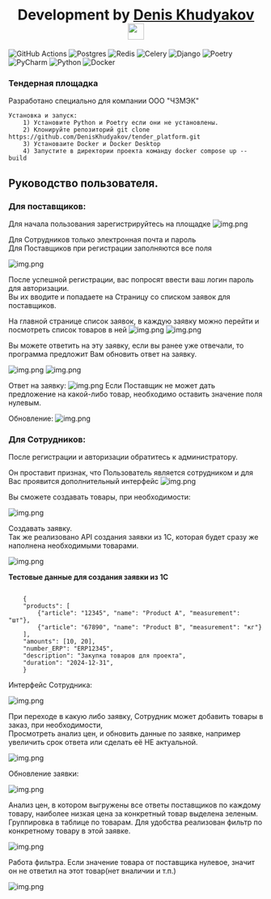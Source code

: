 <h1 align="center">Development by <a href="https://github.com/DenisKhudyakov/drf_course_paper" target="_blank">Denis Khudyakov</a> 
<img src="https://github.com/blackcater/blackcater/raw/main/images/Hi.gif" height="32"/></h1>


![GitHub Actions](https://img.shields.io/badge/github%20actions-%232671E5.svg?style=for-the-badge&logo=githubactions&logoColor=white)
![Postgres](https://img.shields.io/badge/postgres-%23316192.svg?style=for-the-badge&logo=postgresql&logoColor=white)
![Redis](https://img.shields.io/badge/redis-%23DD0031.svg?style=for-the-badge&logo=redis&logoColor=white)
![Celery](https://img.shields.io/badge/celery-%23a9cc54.svg?style=for-the-badge&logo=celery&logoColor=ddf4a4)
![Django](https://img.shields.io/badge/django-%23092E20.svg?style=for-the-badge&logo=django&logoColor=white)
![Poetry](https://img.shields.io/badge/Poetry-%233B82F6.svg?style=for-the-badge&logo=poetry&logoColor=0B3D8D)
![PyCharm](https://img.shields.io/badge/pycharm-143?style=for-the-badge&logo=pycharm&logoColor=black&color=black&labelColor=green)
![Python](https://img.shields.io/badge/python-3670A0?style=for-the-badge&logo=python&logoColor=ffdd54)
![Docker](https://img.shields.io/badge/docker-%230db7ed.svg?style=for-the-badge&logo=docker&logoColor=white)

<h3>Тендерная площадка</h3>
<p>Разработано специально для компании ООО "ЧЗМЭК"</p>




	Установка и запуск:
		1) Установите Python и Poetry если они не установлены.
		2) Клонируйте репозиторий git clone https://github.com/DenisKhudyakov/tender_platform.git
		3) Установаите Docker и Docker Desktop
        4) Запустите в директории проекта команду docker compose up --build

<h2>Руководство пользователя.</h2>

<h3>Для поставщиков:</h3>

Для начала пользования зарегистрируйтесь на площадке
![img.png](scrins/img.png) 

Для Сотрудников только электронная почта и пароль<br>
Для Поставщиков при регистрации заполняются все поля 

![img.png](scrins/Регистрация.png)

После успешной регистрации, вас попросят ввести ваш логин пароль для авторизации.<br>
Вы их вводите и попадаете на Страницу со списком заявок для поставщиков.<br>

На главной странице список заявок, в каждую заявку можно перейти и посмотреть список товаров в ней
![img.png](scrins/order_product_list.png)
![img.png](scrins/order_product_detail.png)

Вы можете ответить на эту заявку, если вы ранее уже отвечали, то программа предложит Вам обновить ответ на заявку.

![img.png](scrins/answer_order_product.png)
![img.png](scrins/update_order_product_answer.png)

Ответ на заявку:
![img.png](scrins/answer.png)
Если Поставщик не может дать предложение на какой-либо товар, необходимо оставить значение поля нулевым.

Обновление:
![img.png](scrins/update.png)

<h3>Для Сотрудников:</h3>

После регистрации и авторизации обратитесь к администратору.

Он проставит признак, что Пользователь является сотрудником и для Вас проявится дополнительный интерфейс
![img.png](scrins/admin.png)

Вы сможете создавать товары, при необходимости:

![img.png](scrins/add_product.png)

Создавать заявку.<br>
Так же реализовано API создания заявки из 1С, которая будет сразу же наполнена необходимыми товарами.

![img.png](scrins/add_order.png)

**Тестовые данные для создания заявки из 1С**
```angular2html

    {
    "products": [
        {"article": "12345", "name": "Product A", "measurement": "шт"},
        {"article": "67890", "name": "Product B", "measurement": "кг"}
    ],
    "amounts": [10, 20],
    "number_ERP": "ERP12345",
    "description": "Закупка товаров для проекта",
    "duration": "2024-12-31",
    }
```

Интерфейс Сотрудника:

![img.png](scrins/order_list.png)

При переходе в какую либо заявку, Сотрудник может добавить товары в заказ, при необходимости,<br>
Просмотреть анализ цен, и обновить данные по заявке, например увеличить срок ответа или сделать её НЕ актуальной.

![img.png](scrins/order_detail.png)

Обновление заявки:

![img.png](scrins/update_order.png)


Анализ цен, в котором выгружены все ответы поставщиков по каждому товару, наиболее низкая цена за конкретный товар выделена зеленым.
Группировка в таблице по товарам. Для удобства реализован фильтр по конкретному товару в этой заявке.

![img.png](scrins/price_analys.png)

Работа фильтра. Если значение товара от поставщика нулевое, значит он не ответил на этот товар(нет вналичии и т.п.)

![img.png](scrins/filter_price_analysis.png)
		